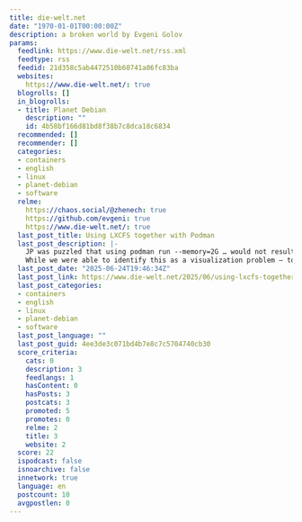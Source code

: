 ```yaml
---
title: die-welt.net
date: "1970-01-01T00:00:00Z"
description: a broken world by Evgeni Golov
params:
  feedlink: https://www.die-welt.net/rss.xml
  feedtype: rss
  feedid: 21d358c5ab4472510b60741a06fc83ba
  websites:
    https://www.die-welt.net/: true
  blogrolls: []
  in_blogrolls:
  - title: Planet Debian
    description: ""
    id: 4b58bf166d81bd8f38b7c8dca18c6834
  recommended: []
  recommender: []
  categories:
  - containers
  - english
  - linux
  - planet-debian
  - software
  relme:
    https://chaos.social/@zhenech: true
    https://github.com/evgeni: true
    https://www.die-welt.net/: true
  last_post_title: Using LXCFS together with Podman
  last_post_description: |-
    JP was puzzled that using podman run --memory=2G … would not result in the 2G limit being visible inside the container.
    While we were able to identify this as a visualization problem — tools like
  last_post_date: "2025-06-24T19:46:34Z"
  last_post_link: https://www.die-welt.net/2025/06/using-lxcfs-together-with-podman/
  last_post_categories:
  - containers
  - english
  - linux
  - planet-debian
  - software
  last_post_language: ""
  last_post_guid: 4ee3de3c071bd4b7e8c7c5704740cb30
  score_criteria:
    cats: 0
    description: 3
    feedlangs: 1
    hasContent: 0
    hasPosts: 3
    postcats: 3
    promoted: 5
    promotes: 0
    relme: 2
    title: 3
    website: 2
  score: 22
  ispodcast: false
  isnoarchive: false
  innetwork: true
  language: en
  postcount: 10
  avgpostlen: 0
---
```

